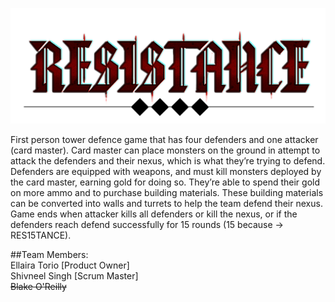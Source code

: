 ![Logo Image](https://github.com/EllairaT/project-resistance/blob/lobby-system-branch/Resistance/Assets/Images/Resistance%20logo%201.png)



First person tower defence game that has four defenders and one attacker (card
master). Card master can place monsters on the ground in attempt to attack the
defenders and their nexus, which is what they’re trying to defend. Defenders are
equipped with weapons, and must kill monsters deployed by the card master,
earning gold for doing so. They’re able to spend their gold on more ammo and to
purchase building materials. These building materials can be converted into walls
and turrets to help the team defend their nexus. Game ends when attacker kills all
defenders or kill the nexus, or if the defenders reach defend successfully for 15
rounds (15 because → RES15TANCE).

##Team Members:<br> 
  Ellaira Torio [Product Owner]<br>
  Shivneel Singh [Scrum Master]<br>
  <strike>Blake O'Reilly</strike>

          
